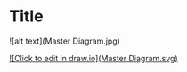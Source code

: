 # Title 

![alt text](Master Diagram.jpg)

[![Click to edit in draw.io](Master Diagram.svg)](../drawio-github/edit-diagram.html?repo=SLAP&path=Master%2FDiagram.xml)
